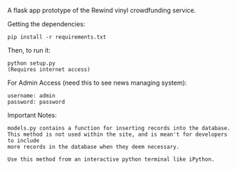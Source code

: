 A flask app prototype of the Rewind vinyl crowdfunding service. 


Getting the dependencies:
	
	pip install -r requirements.txt 

Then, to run it:

	python setup.py
	(Requires internet access)

For Admin Access (need this to see news managing system):

	username: admin
	password: password

Important Notes:

    models.py contains a function for inserting records into the database. This method is not used within the site, and is mean't for developers to include
    more records in the database when they deem necessary.

    Use this method from an interactive python terminal like iPython.

